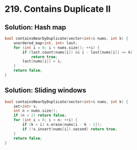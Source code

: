 # 219. Contains Duplicate II

## Solution: Hash map

```cpp
bool containsNearbyDuplicate(vector<int>& nums, int k) {
    unordered_map<int, int> last;
    for (int i = 0; i < nums.size(); ++i) {
        if (last.count(nums[i]) && i - last[nums[i]] <= k)
            return true;
        last[nums[i]] = i;
    }
    return false;
}
```

## Solution: Sliding windows

```cpp
bool containsNearbyDuplicate(vector<int>& nums, int k) {
    set<int> s;
    int n = nums.size();
    if (n < 2) return false;
    for (int i = 0; i < n; ++i) {
        if (k < i) s.erase(nums[i - k - 1]);
        if (!s.insert(nums[i]).second) return true;
    }
    return false;
}
```
